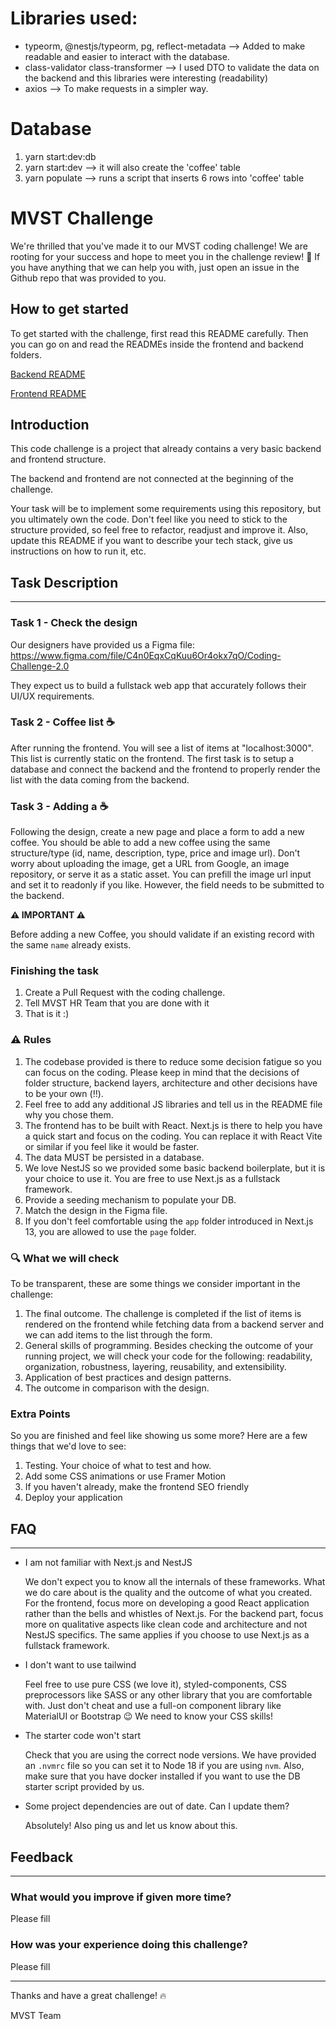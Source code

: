 # Libraries used:
- typeorm, @nestjs/typeorm, pg, reflect-metadata --> Added to make readable and easier to interact with the database.
- class-validator class-transformer --> I used DTO to validate the data on the backend and this libraries were interesting (readability) 
- axios --> To make requests in a simpler way.

# Database
1. yarn start:dev:db
2. yarn start:dev --> it will also create the 'coffee' table
3. yarn populate --> runs a script that inserts 6 rows into 'coffee' table



# MVST Challenge

We're thrilled that you've made it to our MVST coding challenge! We are rooting for your success and hope to meet you in the challenge review! 🚀 If you have anything that we can help you with, just open an issue in the Github repo that was provided to you. 

## How to get started

To get started with the challenge, first read this README carefully. Then you can go on and
read the READMEs inside the frontend and backend folders.

[Backend README](backend/README.md)

[Frontend README](frontend/README.md)

## Introduction

This code challenge is a project that already contains a very basic backend and frontend structure.

The backend and frontend are not connected at the beginning of the challenge.

Your task will be to implement some requirements using this repository, but you ultimately own the code. Don't feel like you need to stick to the structure provided, so feel free to refactor, readjust and improve it. Also, update this README if you want to describe your tech stack, give us instructions on how to run it, etc.

## Task Description

---

### Task 1 - Check the design

Our designers have provided us a Figma file:
https://www.figma.com/file/C4n0EqxCqKuu6Or4okx7qO/Coding-Challenge-2.0

They expect us to build a fullstack web app that accurately follows their UI/UX requirements.

### Task 2 - Coffee list :coffee:

After running the frontend. You will see a list of items at "localhost:3000". This list is currently static on the frontend. The first task is to setup a database and connect the backend and the frontend to properly render the list with the data coming from the backend.

### Task 3 - Adding a :coffee:

Following the design, create a new page and place a form to add a new coffee.
You should be able to add a new coffee using the same structure/type (id, name, description, type, price and image url).
Don't worry about uploading the image, get a URL from Google, an image repository, or serve it as a static asset. You can prefill the image url input and set it to readonly if you like. However, the field needs to be submitted to the backend.

**⚠️ IMPORTANT ⚠️**

Before adding a new Coffee, you should validate if an existing record with the same `name` already exists.

### Finishing the task

1. Create a Pull Request with the coding challenge.
2. Tell MVST HR Team that you are done with it
3. That is it :)

### ⚠️ Rules

1. The codebase provided is there to reduce some decision fatigue so you can focus on the coding. Please keep in mind that the decisions of folder structure, backend layers, architecture and other decisions have to be your own (‼️).
2. Feel free to add any additional JS libraries and tell us in the README file why you chose them.
3. The frontend has to be built with React. Next.js is there to help you have a quick start and focus on the coding. You can replace it with React Vite or similar if you feel like it would be faster.
4. The data MUST be persisted in a database.
5. We love NestJS so we provided some basic backend boilerplate, but it is your choice to use it. You are free to use Next.js as a fullstack framework.
6. Provide a seeding mechanism to populate your DB.
7. Match the design in the Figma file.
8. If you don't feel comfortable using the `app` folder introduced in Next.js 13, you are allowed to use the `page` folder.

### 🔍 What we will check 

To be transparent, these are some things we consider important in the challenge:

1. The final outcome. The challenge is completed if the list of items is rendered on the frontend while fetching data from a backend server and we can add items to the list through the form.
2. General skills of programming. Besides checking the outcome of your running project, we will check your code for the following: readability, organization, robustness, layering, reusability, and extensibility.
3. Application of best practices and design patterns.
4. The outcome in comparison with the design.

### Extra Points

So you are finished and feel like showing us some more? Here are a few things that we'd love to see:

1. Testing. Your choice of what to test and how.
2. Add some CSS animations or use Framer Motion
3. If you haven't already, make the frontend SEO friendly
4. Deploy your application

## FAQ

---

- I am not familiar with Next.js and NestJS

  We don't expect you to know all the internals of these frameworks. What we do care about is the quality and the outcome of what you created. For the frontend, focus more on developing a good React application rather than the bells and whistles of Next.js. For the backend part, focus more on qualitative aspects like clean code and architecture and not NestJS specifics. The same applies if you choose to use Next.js as a fullstack framework.

- I don't want to use tailwind

  Feel free to use pure CSS (we love it), styled-components, CSS preprocessors like SASS or any other library that you are comfortable with. Just don't cheat and use a full-on component library like MaterialUI or Bootstrap 😉 We need to know your CSS skills!

- The starter code won't start

  Check that you are using the correct node versions. We have provided an `.nvmrc` file so you can set it to Node 18 if you are using `nvm`. Also, make sure that you have docker installed if you want to use the DB starter script provided by us.
  
- Some project dependencies are out of date. Can I update them?

  Absolutely! Also ping us and let us know about this.

## Feedback

---

### What would you improve if given more time?

Please fill

### How was your experience doing this challenge?

Please fill

---

Thanks and have a great challenge! 🔥

MVST Team
